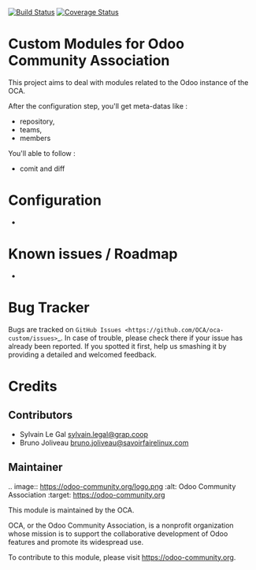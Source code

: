 [![Build Status](https://travis-ci.org/OCA/oca-custom.svg?branch=8.0)](https://travis-ci.org/OCA/oca-custom)
[![Coverage Status](https://coveralls.io/repos/github/OCA/oca-custom/badge.svg?branch=8.0)](https://coveralls.io/github/OCA/oca-custom?branch=8.0)

Custom Modules for Odoo Community Association
=============================================

This project aims to deal with modules related to the Odoo instance of the OCA.

After the configuration step, you'll get meta-datas like :

* repository,
* teams,
* members

You'll able to follow :

* comit and diff


Configuration
=============

*


Known issues / Roadmap
======================

* 

Bug Tracker
===========

Bugs are tracked on `GitHub Issues <https://github.com/OCA/oca-custom/issues>`_.
In case of trouble, please check there if your issue has already been reported.
If you spotted it first, help us smashing it by providing a detailed and welcomed feedback.


Credits
=======

Contributors
------------

* Sylvain Le Gal <sylvain.legal@grap.coop>
* Bruno Joliveau <bruno.joliveau@savoirfairelinux.com>

Maintainer
----------

.. image:: https://odoo-community.org/logo.png
   :alt: Odoo Community Association
   :target: https://odoo-community.org

This module is maintained by the OCA.

OCA, or the Odoo Community Association, is a nonprofit organization whose
mission is to support the collaborative development of Odoo features and
promote its widespread use.

To contribute to this module, please visit https://odoo-community.org.

